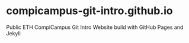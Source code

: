 # compicampus-git-intro.github.io
Public ETH CompiCampus Git Intro Website build with GitHub Pages and Jekyll
